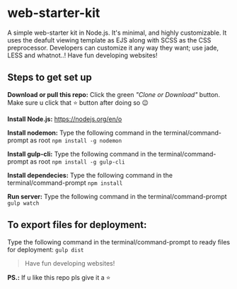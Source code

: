 # web-starter-kit
A simple web-starter kit in Node.js. It's minimal, and highly customizable. It uses the deafult viewing template as EJS along with SCSS as the CSS preprocessor. Developers can customize it any way they want; use jade, LESS and whatnot..! Have fun developing websites! 

## Steps to get set up

**Download or pull this repo:** Click the green *"Clone or Download"* button.
Make sure u click that :star: button after doing so :wink:

**Install Node.js:** https://nodejs.org/en/o

**Install nodemon:** Type the following command in the terminal/command-prompt as root `npm install -g nodemon`

**Install gulp-cli:** Type the following command in the terminal/command-prompt as root `npm install -g gulp-cli`

**Install dependecies:** Type the following command in the terminal/command-prompt `npm install`

**Run server:** Type the following command in the terminal/command-prompt `gulp watch`

## To export files for deployment:

Type the following command in the terminal/command-prompt to ready files for deployment: `gulp dist`

> Have fun developing websites!

**PS.:** If u like this repo pls give it a :star:
